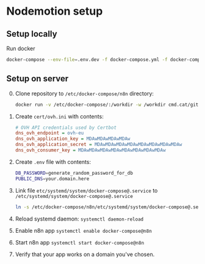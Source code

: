 # Nodemotion setup


## Setup locally

Run docker

```bash
docker-compose --env-file=.env.dev -f docker-compose.yml -f docker-compose-dev.yml up
```


## Setup on server

0. Clone repository to `/etc/docker-compose/n8n` directory:

    ```bash
    docker run -v /etc/docker-compose/:/workdir -w /workdir cmd.cat/git git clone https://github.com/radekl/n8n.git
    ```

1. Create `cert/ovh.ini` with contents:

    ```ini
    # OVH API credentials used by Certbot
    dns_ovh_endpoint = ovh-eu
    dns_ovh_application_key = MDAwMDAwMDAwMDAw
    dns_ovh_application_secret = MDAwMDAwMDAwMDAwMDAwMDAwMDAwMDAw
    dns_ovh_consumer_key = MDAwMDAwMDAwMDAwMDAwMDAwMDAwMDAw
    ```
2. Create `.env` file with contents:

    ```bash
    DB_PASSWORD=generate_random_password_for_db
    PUBLIC_DNS=your.domain.here
    ```

3. Link file `etc/systemd/system/docker-compose@.service` to `/etc/systemd/system/docker-compose@.service`

    ```bash
    ln -s /etc/docker-compose/n8n/etc/systemd/system/docker-compose@.service /etc/systemd/system/docker-compose@.service
    ```

4. Reload systemd daemon: `systemctl daemon-reload`
5. Enable n8n app `systemctl enable docker-compose@n8n`
6. Start n8n app `systemctl start docker-compose@n8n`
7. Verify that your app works on a domain you've chosen.
